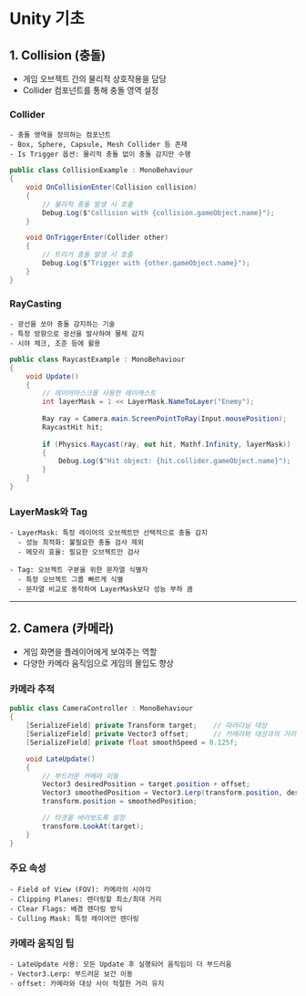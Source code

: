 # Unity 기초

## 1. Collision (충돌)
  - 게임 오브젝트 간의 물리적 상호작용을 담당
  - Collider 컴포넌트를 통해 충돌 영역 설정

### Collider
    - 충돌 영역을 정의하는 컴포넌트
    - Box, Sphere, Capsule, Mesh Collider 등 존재
    - Is Trigger 옵션: 물리적 충돌 없이 충돌 감지만 수행

```c#
public class CollisionExample : MonoBehaviour
{
    void OnCollisionEnter(Collision collision)
    {
        // 물리적 충돌 발생 시 호출
        Debug.Log($"Collision with {collision.gameObject.name}");
    }

    void OnTriggerEnter(Collider other)
    {
        // 트리거 충돌 발생 시 호출
        Debug.Log($"Trigger with {other.gameObject.name}");
    }
}
```

### RayCasting
    - 광선을 쏘아 충돌 감지하는 기술
    - 특정 방향으로 광선을 발사하여 물체 감지
    - 시야 체크, 조준 등에 활용

```c#
public class RaycastExample : MonoBehaviour
{
    void Update()
    {
        // 레이어마스크를 사용한 레이캐스트
        int layerMask = 1 << LayerMask.NameToLayer("Enemy");
        
        Ray ray = Camera.main.ScreenPointToRay(Input.mousePosition);
        RaycastHit hit;
        
        if (Physics.Raycast(ray, out hit, Mathf.Infinity, layerMask))
        {
            Debug.Log($"Hit object: {hit.collider.gameObject.name}");
        }
    }
}
```

### LayerMask와 Tag
    - LayerMask: 특정 레이어의 오브젝트만 선택적으로 충돌 감지
      - 성능 최적화: 불필요한 충돌 검사 제외
      - 메모리 효율: 필요한 오브젝트만 검사
    
    - Tag: 오브젝트 구분을 위한 문자열 식별자
      - 특정 오브젝트 그룹 빠르게 식별
      - 문자열 비교로 동작하여 LayerMask보다 성능 부하 큼

---

## 2. Camera (카메라)
  - 게임 화면을 플레이어에게 보여주는 역할
  - 다양한 카메라 움직임으로 게임의 몰입도 향상

### 카메라 추적
```c#
public class CameraController : MonoBehaviour
{
    [SerializeField] private Transform target;    // 따라다닐 대상
    [SerializeField] private Vector3 offset;      // 카메라와 대상과의 거리
    [SerializeField] private float smoothSpeed = 0.125f;

    void LateUpdate()
    {
        // 부드러운 카메라 이동
        Vector3 desiredPosition = target.position + offset;
        Vector3 smoothedPosition = Vector3.Lerp(transform.position, desiredPosition, smoothSpeed);
        transform.position = smoothedPosition;

        // 타겟을 바라보도록 설정
        transform.LookAt(target);
    }
}
```

### 주요 속성
    - Field of View (FOV): 카메라의 시야각
    - Clipping Planes: 렌더링할 최소/최대 거리
    - Clear Flags: 배경 렌더링 방식
    - Culling Mask: 특정 레이어만 렌더링

### 카메라 움직임 팁
    - LateUpdate 사용: 모든 Update 후 실행되어 움직임이 더 부드러움
    - Vector3.Lerp: 부드러운 보간 이동
    - offset: 카메라와 대상 사이 적절한 거리 유지